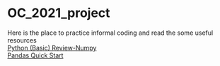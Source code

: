 # OC_2021_project

Here is the place to practice informal coding and read the some useful resources  
[Python (Basic) Review-Numpy](https://ersl.atlassian.net/browse/OC-7?atlOrigin=eyJpIjoiZWEwZDlkNmRiYjkzNDM0ZTk5OGM5NzQzNjBjNTM3ZTIiLCJwIjoiaiJ9)  
[Pandas Quick Start](https://ersl.atlassian.net/browse/OC-10?atlOrigin=eyJpIjoiZDFhZWEyYmIzYzBiNGFjZDhiYTQ2MDBkNDMzY2RlMTMiLCJwIjoiaiJ9)  

